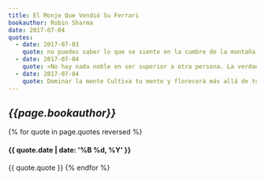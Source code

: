 ```yaml
---
title: El Monje Que Vendió Su Ferrari
bookauthor: Robin Sharma
date: 2017-07-04
quotes:
  - date: 2017-07-03
    quote: no puedes saber lo que se siente en la cumbre de la montaña si antes no has visitado el más hondo de los valles. ¿Entiendes?
  - date: 2017-07-04
    quote: «No hay nada noble en ser superior a otra persona. La verdadera nobleza radica en ser superior a tu antiguo yo.»
  - date: 2017-07-04
    quote: Dominar la mente Cultiva tu mente y florecerá más allá de tus expectativas. La calidad de la vida viene determinada por la calidad de los pensamientos. No existen los errores, sólo las lecciones. Considerar los reveses como oportunidades de expansión personal y crecimiento espiritual • El Corazón de la Rosa • Pensamiento Opuesto • El Secreto del Lago El secreto de la felicidad es simple&#58; averigua qué es lo que te gusta hacer y dirige todas tus energías hacia ello. Haciendo esto, la abundancia iluminará tu vida y todos tus deseos se cumplirán sin esfuerzo.
---
```

## *{{page.bookauthor}}*

{% for quote in page.quotes reversed %}
#### {{ quote.date | date: '%B %d, %Y' }}
{{ quote.quote }}
{% endfor %}
